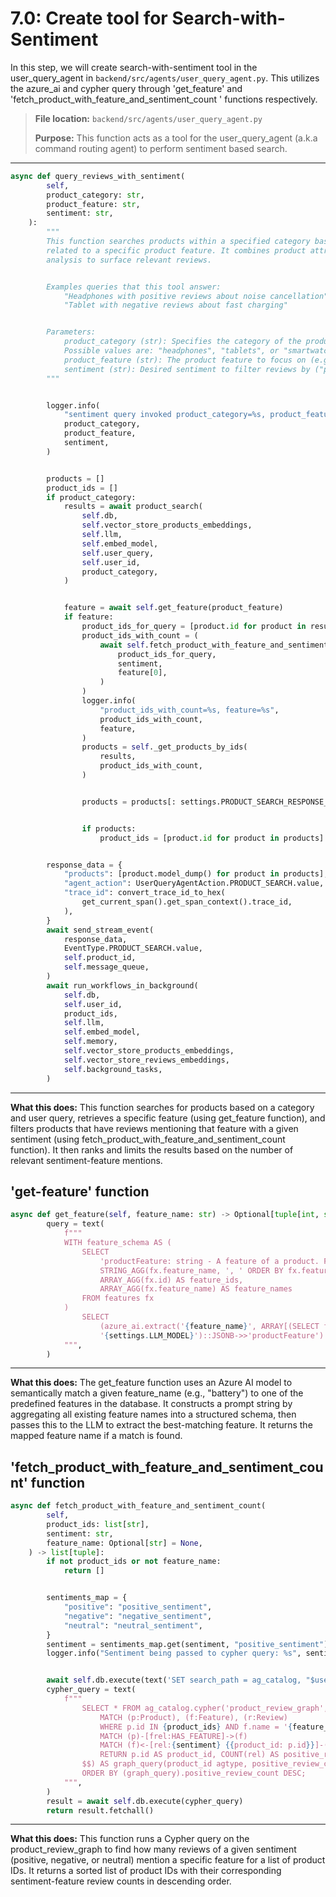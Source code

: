 # 7.0: Create tool for Search-with-Sentiment

In this step, we will create search-with-sentiment tool in the user_query_agent in `backend/src/agents/user_query_agent.py`. This utilizes the azure_ai and cypher query through 'get_feature' and 'fetch_product_with_feature_and_sentiment_count ' functions respectively.

> **File location:** `backend/src/agents/user_query_agent.py`
> 
> **Purpose:** This function acts as a tool for the user_query_agent (a.k.a command routing agent) to perform sentiment based search.

---

```python
async def query_reviews_with_sentiment(
        self,
        product_category: str,
        product_feature: str,
        sentiment: str,
    ):
        """
        This function searches products within a specified category based on review sentiment
        related to a specific product feature. It combines product attributes and sentiment
        analysis to surface relevant reviews.


        Examples queries that this tool answer:
            "Headphones with positive reviews about noise cancellation"
            "Tablet with negative reviews about fast charging"


        Parameters:
            product_category (str): Specifies the category of the product being queried.
            Possible values are: "headphones", "tablets", or "smartwatch", or None.
            product_feature (str): The product feature to focus on (e.g., "noise cancellation", "battery life").
            sentiment (str): Desired sentiment to filter reviews by ("positive", "neutral", "negative").
        """


        logger.info(
            "sentiment query invoked product_category=%s, product_feature=%s, sentiment=%s",
            product_category,
            product_feature,
            sentiment,
        )


        products = []
        product_ids = []
        if product_category:
            results = await product_search(
                self.db,
                self.vector_store_products_embeddings,
                self.llm,
                self.embed_model,
                self.user_query,
                self.user_id,
                product_category,
            )


            feature = await self.get_feature(product_feature)
            if feature:
                product_ids_for_query = [product.id for product in results]
                product_ids_with_count = (
                    await self.fetch_product_with_feature_and_sentiment_count(
                        product_ids_for_query,
                        sentiment,
                        feature[0],
                    )
                )
                logger.info(
                    "product_ids_with_count=%s, feature=%s",
                    product_ids_with_count,
                    feature,
                )
                products = self._get_products_by_ids(
                    results,
                    product_ids_with_count,
                )


                products = products[: settings.PRODUCT_SEARCH_RESPONSE_SIZE]


                if products:
                    product_ids = [product.id for product in products]


        response_data = {
            "products": [product.model_dump() for product in products],
            "agent_action": UserQueryAgentAction.PRODUCT_SEARCH.value,
            "trace_id": convert_trace_id_to_hex(
                get_current_span().get_span_context().trace_id,
            ),
        }
        await send_stream_event(
            response_data,
            EventType.PRODUCT_SEARCH.value,
            self.product_id,
            self.message_queue,
        )
        await run_workflows_in_background(
            self.db,
            self.user_id,
            product_ids,
            self.llm,
            self.embed_model,
            self.memory,
            self.vector_store_products_embeddings,
            self.vector_store_reviews_embeddings,
            self.background_tasks,
        )

```

---

**What this does:**
This function searches for products based on a category and user query, retrieves a specific feature (using get_feature function), and filters products that have reviews mentioning that feature with a given sentiment (using fetch_product_with_feature_and_sentiment_count function). It then ranks and limits the results based on the number of relevant sentiment-feature mentions.

**'get-feature' function**
---
```python
async def get_feature(self, feature_name: str) -> Optional[tuple[int, str]]:
        query = text(
            f"""
            WITH feature_schema AS (
                SELECT
                    'productFeature: string - A feature of a product. Features: ' ||
                    STRING_AGG(fx.feature_name, ', ' ORDER BY fx.feature_name) || ' or NULL' AS feature_schema,
                    ARRAY_AGG(fx.id) AS feature_ids,
                    ARRAY_AGG(fx.feature_name) AS feature_names
                FROM features fx
            )
                SELECT
                    (azure_ai.extract('{feature_name}', ARRAY[(SELECT feature_schema FROM feature_schema)],
                    '{settings.LLM_MODEL}')::JSONB->>'productFeature') AS mapped_feature
            """,
        )

```
---
**What this does:**
The get_feature function uses an Azure AI model to semantically match a given feature_name (e.g., "battery") to one of the predefined features in the database. It constructs a prompt string by aggregating all existing feature names into a structured schema, then passes this to the LLM to extract the best-matching feature. It returns the mapped feature name if a match is found.

**'fetch_product_with_feature_and_sentiment_count' function**
---
```python
async def fetch_product_with_feature_and_sentiment_count(
        self,
        product_ids: list[str],
        sentiment: str,
        feature_name: Optional[str] = None,
    ) -> list[tuple]:
        if not product_ids or not feature_name:
            return []


        sentiments_map = {
            "positive": "positive_sentiment",
            "negative": "negative_sentiment",
            "neutral": "neutral_sentiment",
        }
        sentiment = sentiments_map.get(sentiment, "positive_sentiment")
        logger.info("Sentiment being passed to cypher query: %s", sentiment)


        await self.db.execute(text('SET search_path = ag_catalog, "$user", public;'))
        cypher_query = text(
            f"""
                SELECT * FROM ag_catalog.cypher('product_review_graph', $$
                    MATCH (p:Product), (f:Feature), (r:Review)
                    WHERE p.id IN {product_ids} AND f.name = '{feature_name}'
                    MATCH (p)-[frel:HAS_FEATURE]->(f)
                    MATCH (f)<-[rel:{sentiment} {{product_id: p.id}}]-(r)
                    RETURN p.id AS product_id, COUNT(rel) AS positive_review_count
                $$) AS graph_query(product_id agtype, positive_review_count agtype)
                ORDER BY (graph_query).positive_review_count DESC;
            """,
        )
        result = await self.db.execute(cypher_query)
        return result.fetchall()
```
---
**What this does:**
This function runs a Cypher query on the product_review_graph to find how many reviews of a given sentiment (positive, negative, or neutral) mention a specific feature for a list of product IDs. It returns a sorted list of product IDs with their corresponding sentiment-feature review counts in descending order.
